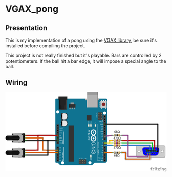 # VGAX_pong

## Presentation
This is my implementation of a pong using the 
[VGAX library](https://github.com/smaffer/vgax), be sure it's installed before
compiling the project. 

This project is not really finished but it's playable. Bars are controlled by 2
potentiometers. If the ball hit a bar edge, it will impose a special angle to
the ball.

## Wiring
![wiring diagram](docs/VGAX_pong_wiring_bb.png)

